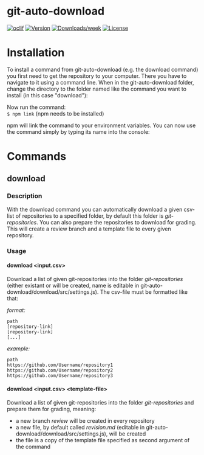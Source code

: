 git-auto-download
=================



[![oclif](https://img.shields.io/badge/cli-oclif-brightgreen.svg)](https://oclif.io)
[![Version](https://img.shields.io/npm/v/download.svg)](https://npmjs.org/package/download)
[![Downloads/week](https://img.shields.io/npm/dw/download.svg)](https://npmjs.org/package/download)
[![License](https://img.shields.io/npm/l/download.svg)](https://github.com/INazca/git-auto-download/blob/master/package.json)

# Installation
To install a command from git-auto-download (e.g. the download command) you first need to get the repository to your computer. There you have to navigate to it using a command line. When in the git-auto-download folder, change the directory to the folder named like the command you want to install (in this case "download"):

Now run the command:  
``$ npm link`` (npm needs to be installed)

npm will link the command to your environment variables. You can now use the command simply by typing its name into the console:


# Commands

## download
### Description
With the download command you can automatically download a given csv-list of repositories to a specified folder, by default this folder is *git-repositories*. You can also prepare the repositories to download for grading. This will create a review branch and a template file to every given repository.

### Usage

#### download \<input.csv\>
Download a list of given git-repositories into the folder *git-repositories* (either existant or will be created, name is editable in git-auto-download/download/src/settings.js). The csv-file must be formatted like that:

*format:*
```
path
[repository-link]
[repository-link]
[...]
```

*example:*
```
path
https://github.com/Username/repository1
https://github.com/Username/repository2
https://github.com/Username/repository3
```

#### download \<input.csv> \<template-file\>
Download a list of given git-repositories into the folder *git-repositories* and prepare them for grading, meaning:
- a new branch *review* will be created in every repository
- a new file, by default called *revision.md* (editable in git-auto-download/download/src/settings.js), will be created
- the file is a copy of the template file specified as second argument of the command
